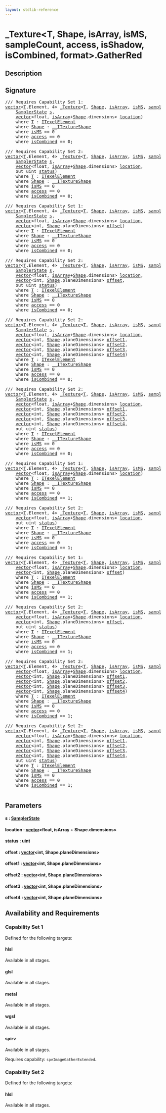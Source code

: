 ```yaml
---
layout: stdlib-reference
---
```


# \_Texture\<T, Shape, isArray, isMS, sampleCount, access, isShadow, isCombined, format\>\.GatherRed

## Description





## Signature 

<pre>
/// Requires Capability Set 1:
<a href="../types/vector/index" class="code_type">vector</a>&lt;<a href="../types/0texture-01/index#typeparam-T" class="code_type">T</a>.Element, 4&gt; <a href="../types/0texture-01/index" class="code_type">_Texture</a>&lt;<a href="../types/0texture-01/index#typeparam-T" class="code_type">T</a>, <a href="../types/0texture-01/index#typeparam-Shape" class="code_type">Shape</a>, <a href="../types/0texture-01/index#decl-isArray" class="code_var">isArray</a>, <a href="../types/0texture-01/index#decl-isMS" class="code_var">isMS</a>, <a href="../types/0texture-01/index#decl-sampleCount" class="code_var">sampleCount</a>, <a href="../types/0texture-01/index#decl-access" class="code_var">access</a>, <a href="../types/0texture-01/index#decl-isShadow" class="code_var">isShadow</a>, <a href="../types/0texture-01/index#decl-isCombined" class="code_var">isCombined</a>, <a href="../types/0texture-01/index#decl-format" class="code_var">format</a>&gt;.<a href="gatherred-06">GatherRed</a>(
    <a href="../types/samplerstate-07/index" class="code_type">SamplerState</a> <a href="gatherred-06#decl-s" class="code_param">s</a>,
    <a href="../types/vector/index" class="code_type">vector</a>&lt;<span class="code_keyword">float</span>, <a href="../types/0texture-01/index#decl-isArray" class="code_var">isArray</a>+<a href="../types/0texture-01/index#typeparam-Shape" class="code_type">Shape</a>.dimensions&gt; <a href="gatherred-06#decl-location" class="code_param">location</a>)
    <span class='code_keyword'>where</span> <a href="../types/0texture-01/index#typeparam-T" class="code_type">T</a> : <a href="../interfaces/itexelelement-016/index" class="code_type">ITexelElement</a>
    <span class='code_keyword'>where</span> <a href="../types/0texture-01/index#typeparam-Shape" class="code_type">Shape</a> : <a href="../interfaces/0_itextureshape-023a/index" class="code_type">__ITextureShape</a>
    <span class='code_keyword'>where</span> <a href="../types/0texture-01/index#decl-isMS" class="code_var">isMS</a> == 0
    <span class='code_keyword'>where</span> <a href="../types/0texture-01/index#decl-access" class="code_var">access</a> == 0
    <span class='code_keyword'>where</span> <a href="../types/0texture-01/index#decl-isCombined" class="code_var">isCombined</a> == 0;

/// Requires Capability Set 2:
<a href="../types/vector/index" class="code_type">vector</a>&lt;<a href="../types/0texture-01/index#typeparam-T" class="code_type">T</a>.Element, 4&gt; <a href="../types/0texture-01/index" class="code_type">_Texture</a>&lt;<a href="../types/0texture-01/index#typeparam-T" class="code_type">T</a>, <a href="../types/0texture-01/index#typeparam-Shape" class="code_type">Shape</a>, <a href="../types/0texture-01/index#decl-isArray" class="code_var">isArray</a>, <a href="../types/0texture-01/index#decl-isMS" class="code_var">isMS</a>, <a href="../types/0texture-01/index#decl-sampleCount" class="code_var">sampleCount</a>, <a href="../types/0texture-01/index#decl-access" class="code_var">access</a>, <a href="../types/0texture-01/index#decl-isShadow" class="code_var">isShadow</a>, <a href="../types/0texture-01/index#decl-isCombined" class="code_var">isCombined</a>, <a href="../types/0texture-01/index#decl-format" class="code_var">format</a>&gt;.<a href="gatherred-06">GatherRed</a>(
    <a href="../types/samplerstate-07/index" class="code_type">SamplerState</a> <a href="gatherred-06#decl-s" class="code_param">s</a>,
    <a href="../types/vector/index" class="code_type">vector</a>&lt;<span class="code_keyword">float</span>, <a href="../types/0texture-01/index#decl-isArray" class="code_var">isArray</a>+<a href="../types/0texture-01/index#typeparam-Shape" class="code_type">Shape</a>.dimensions&gt; <a href="gatherred-06#decl-location" class="code_param">location</a>,
    <span class="code_keyword">out</span> <span class="code_keyword">uint</span> <a href="gatherred-06#decl-status" class="code_param">status</a>)
    <span class='code_keyword'>where</span> <a href="../types/0texture-01/index#typeparam-T" class="code_type">T</a> : <a href="../interfaces/itexelelement-016/index" class="code_type">ITexelElement</a>
    <span class='code_keyword'>where</span> <a href="../types/0texture-01/index#typeparam-Shape" class="code_type">Shape</a> : <a href="../interfaces/0_itextureshape-023a/index" class="code_type">__ITextureShape</a>
    <span class='code_keyword'>where</span> <a href="../types/0texture-01/index#decl-isMS" class="code_var">isMS</a> == 0
    <span class='code_keyword'>where</span> <a href="../types/0texture-01/index#decl-access" class="code_var">access</a> == 0
    <span class='code_keyword'>where</span> <a href="../types/0texture-01/index#decl-isCombined" class="code_var">isCombined</a> == 0;

/// Requires Capability Set 1:
<a href="../types/vector/index" class="code_type">vector</a>&lt;<a href="../types/0texture-01/index#typeparam-T" class="code_type">T</a>.Element, 4&gt; <a href="../types/0texture-01/index" class="code_type">_Texture</a>&lt;<a href="../types/0texture-01/index#typeparam-T" class="code_type">T</a>, <a href="../types/0texture-01/index#typeparam-Shape" class="code_type">Shape</a>, <a href="../types/0texture-01/index#decl-isArray" class="code_var">isArray</a>, <a href="../types/0texture-01/index#decl-isMS" class="code_var">isMS</a>, <a href="../types/0texture-01/index#decl-sampleCount" class="code_var">sampleCount</a>, <a href="../types/0texture-01/index#decl-access" class="code_var">access</a>, <a href="../types/0texture-01/index#decl-isShadow" class="code_var">isShadow</a>, <a href="../types/0texture-01/index#decl-isCombined" class="code_var">isCombined</a>, <a href="../types/0texture-01/index#decl-format" class="code_var">format</a>&gt;.<a href="gatherred-06">GatherRed</a>(
    <a href="../types/samplerstate-07/index" class="code_type">SamplerState</a> <a href="gatherred-06#decl-s" class="code_param">s</a>,
    <a href="../types/vector/index" class="code_type">vector</a>&lt;<span class="code_keyword">float</span>, <a href="../types/0texture-01/index#decl-isArray" class="code_var">isArray</a>+<a href="../types/0texture-01/index#typeparam-Shape" class="code_type">Shape</a>.dimensions&gt; <a href="gatherred-06#decl-location" class="code_param">location</a>,
    <a href="../types/vector/index" class="code_type">vector</a>&lt;<span class="code_keyword">int</span>, <a href="../types/0texture-01/index#typeparam-Shape" class="code_type">Shape</a>.planeDimensions&gt; <a href="gatherred-06#decl-offset" class="code_param">offset</a>)
    <span class='code_keyword'>where</span> <a href="../types/0texture-01/index#typeparam-T" class="code_type">T</a> : <a href="../interfaces/itexelelement-016/index" class="code_type">ITexelElement</a>
    <span class='code_keyword'>where</span> <a href="../types/0texture-01/index#typeparam-Shape" class="code_type">Shape</a> : <a href="../interfaces/0_itextureshape-023a/index" class="code_type">__ITextureShape</a>
    <span class='code_keyword'>where</span> <a href="../types/0texture-01/index#decl-isMS" class="code_var">isMS</a> == 0
    <span class='code_keyword'>where</span> <a href="../types/0texture-01/index#decl-access" class="code_var">access</a> == 0
    <span class='code_keyword'>where</span> <a href="../types/0texture-01/index#decl-isCombined" class="code_var">isCombined</a> == 0;

/// Requires Capability Set 2:
<a href="../types/vector/index" class="code_type">vector</a>&lt;<a href="../types/0texture-01/index#typeparam-T" class="code_type">T</a>.Element, 4&gt; <a href="../types/0texture-01/index" class="code_type">_Texture</a>&lt;<a href="../types/0texture-01/index#typeparam-T" class="code_type">T</a>, <a href="../types/0texture-01/index#typeparam-Shape" class="code_type">Shape</a>, <a href="../types/0texture-01/index#decl-isArray" class="code_var">isArray</a>, <a href="../types/0texture-01/index#decl-isMS" class="code_var">isMS</a>, <a href="../types/0texture-01/index#decl-sampleCount" class="code_var">sampleCount</a>, <a href="../types/0texture-01/index#decl-access" class="code_var">access</a>, <a href="../types/0texture-01/index#decl-isShadow" class="code_var">isShadow</a>, <a href="../types/0texture-01/index#decl-isCombined" class="code_var">isCombined</a>, <a href="../types/0texture-01/index#decl-format" class="code_var">format</a>&gt;.<a href="gatherred-06">GatherRed</a>(
    <a href="../types/samplerstate-07/index" class="code_type">SamplerState</a> <a href="gatherred-06#decl-s" class="code_param">s</a>,
    <a href="../types/vector/index" class="code_type">vector</a>&lt;<span class="code_keyword">float</span>, <a href="../types/0texture-01/index#decl-isArray" class="code_var">isArray</a>+<a href="../types/0texture-01/index#typeparam-Shape" class="code_type">Shape</a>.dimensions&gt; <a href="gatherred-06#decl-location" class="code_param">location</a>,
    <a href="../types/vector/index" class="code_type">vector</a>&lt;<span class="code_keyword">int</span>, <a href="../types/0texture-01/index#typeparam-Shape" class="code_type">Shape</a>.planeDimensions&gt; <a href="gatherred-06#decl-offset" class="code_param">offset</a>,
    <span class="code_keyword">out</span> <span class="code_keyword">uint</span> <a href="gatherred-06#decl-status" class="code_param">status</a>)
    <span class='code_keyword'>where</span> <a href="../types/0texture-01/index#typeparam-T" class="code_type">T</a> : <a href="../interfaces/itexelelement-016/index" class="code_type">ITexelElement</a>
    <span class='code_keyword'>where</span> <a href="../types/0texture-01/index#typeparam-Shape" class="code_type">Shape</a> : <a href="../interfaces/0_itextureshape-023a/index" class="code_type">__ITextureShape</a>
    <span class='code_keyword'>where</span> <a href="../types/0texture-01/index#decl-isMS" class="code_var">isMS</a> == 0
    <span class='code_keyword'>where</span> <a href="../types/0texture-01/index#decl-access" class="code_var">access</a> == 0
    <span class='code_keyword'>where</span> <a href="../types/0texture-01/index#decl-isCombined" class="code_var">isCombined</a> == 0;

/// Requires Capability Set 2:
<a href="../types/vector/index" class="code_type">vector</a>&lt;<a href="../types/0texture-01/index#typeparam-T" class="code_type">T</a>.Element, 4&gt; <a href="../types/0texture-01/index" class="code_type">_Texture</a>&lt;<a href="../types/0texture-01/index#typeparam-T" class="code_type">T</a>, <a href="../types/0texture-01/index#typeparam-Shape" class="code_type">Shape</a>, <a href="../types/0texture-01/index#decl-isArray" class="code_var">isArray</a>, <a href="../types/0texture-01/index#decl-isMS" class="code_var">isMS</a>, <a href="../types/0texture-01/index#decl-sampleCount" class="code_var">sampleCount</a>, <a href="../types/0texture-01/index#decl-access" class="code_var">access</a>, <a href="../types/0texture-01/index#decl-isShadow" class="code_var">isShadow</a>, <a href="../types/0texture-01/index#decl-isCombined" class="code_var">isCombined</a>, <a href="../types/0texture-01/index#decl-format" class="code_var">format</a>&gt;.<a href="gatherred-06">GatherRed</a>(
    <a href="../types/samplerstate-07/index" class="code_type">SamplerState</a> <a href="gatherred-06#decl-s" class="code_param">s</a>,
    <a href="../types/vector/index" class="code_type">vector</a>&lt;<span class="code_keyword">float</span>, <a href="../types/0texture-01/index#decl-isArray" class="code_var">isArray</a>+<a href="../types/0texture-01/index#typeparam-Shape" class="code_type">Shape</a>.dimensions&gt; <a href="gatherred-06#decl-location" class="code_param">location</a>,
    <a href="../types/vector/index" class="code_type">vector</a>&lt;<span class="code_keyword">int</span>, <a href="../types/0texture-01/index#typeparam-Shape" class="code_type">Shape</a>.planeDimensions&gt; <a href="gatherred-06#decl-offset1" class="code_param">offset1</a>,
    <a href="../types/vector/index" class="code_type">vector</a>&lt;<span class="code_keyword">int</span>, <a href="../types/0texture-01/index#typeparam-Shape" class="code_type">Shape</a>.planeDimensions&gt; <a href="gatherred-06#decl-offset2" class="code_param">offset2</a>,
    <a href="../types/vector/index" class="code_type">vector</a>&lt;<span class="code_keyword">int</span>, <a href="../types/0texture-01/index#typeparam-Shape" class="code_type">Shape</a>.planeDimensions&gt; <a href="gatherred-06#decl-offset3" class="code_param">offset3</a>,
    <a href="../types/vector/index" class="code_type">vector</a>&lt;<span class="code_keyword">int</span>, <a href="../types/0texture-01/index#typeparam-Shape" class="code_type">Shape</a>.planeDimensions&gt; <a href="gatherred-06#decl-offset4" class="code_param">offset4</a>)
    <span class='code_keyword'>where</span> <a href="../types/0texture-01/index#typeparam-T" class="code_type">T</a> : <a href="../interfaces/itexelelement-016/index" class="code_type">ITexelElement</a>
    <span class='code_keyword'>where</span> <a href="../types/0texture-01/index#typeparam-Shape" class="code_type">Shape</a> : <a href="../interfaces/0_itextureshape-023a/index" class="code_type">__ITextureShape</a>
    <span class='code_keyword'>where</span> <a href="../types/0texture-01/index#decl-isMS" class="code_var">isMS</a> == 0
    <span class='code_keyword'>where</span> <a href="../types/0texture-01/index#decl-access" class="code_var">access</a> == 0
    <span class='code_keyword'>where</span> <a href="../types/0texture-01/index#decl-isCombined" class="code_var">isCombined</a> == 0;

/// Requires Capability Set 2:
<a href="../types/vector/index" class="code_type">vector</a>&lt;<a href="../types/0texture-01/index#typeparam-T" class="code_type">T</a>.Element, 4&gt; <a href="../types/0texture-01/index" class="code_type">_Texture</a>&lt;<a href="../types/0texture-01/index#typeparam-T" class="code_type">T</a>, <a href="../types/0texture-01/index#typeparam-Shape" class="code_type">Shape</a>, <a href="../types/0texture-01/index#decl-isArray" class="code_var">isArray</a>, <a href="../types/0texture-01/index#decl-isMS" class="code_var">isMS</a>, <a href="../types/0texture-01/index#decl-sampleCount" class="code_var">sampleCount</a>, <a href="../types/0texture-01/index#decl-access" class="code_var">access</a>, <a href="../types/0texture-01/index#decl-isShadow" class="code_var">isShadow</a>, <a href="../types/0texture-01/index#decl-isCombined" class="code_var">isCombined</a>, <a href="../types/0texture-01/index#decl-format" class="code_var">format</a>&gt;.<a href="gatherred-06">GatherRed</a>(
    <a href="../types/samplerstate-07/index" class="code_type">SamplerState</a> <a href="gatherred-06#decl-s" class="code_param">s</a>,
    <a href="../types/vector/index" class="code_type">vector</a>&lt;<span class="code_keyword">float</span>, <a href="../types/0texture-01/index#decl-isArray" class="code_var">isArray</a>+<a href="../types/0texture-01/index#typeparam-Shape" class="code_type">Shape</a>.dimensions&gt; <a href="gatherred-06#decl-location" class="code_param">location</a>,
    <a href="../types/vector/index" class="code_type">vector</a>&lt;<span class="code_keyword">int</span>, <a href="../types/0texture-01/index#typeparam-Shape" class="code_type">Shape</a>.planeDimensions&gt; <a href="gatherred-06#decl-offset1" class="code_param">offset1</a>,
    <a href="../types/vector/index" class="code_type">vector</a>&lt;<span class="code_keyword">int</span>, <a href="../types/0texture-01/index#typeparam-Shape" class="code_type">Shape</a>.planeDimensions&gt; <a href="gatherred-06#decl-offset2" class="code_param">offset2</a>,
    <a href="../types/vector/index" class="code_type">vector</a>&lt;<span class="code_keyword">int</span>, <a href="../types/0texture-01/index#typeparam-Shape" class="code_type">Shape</a>.planeDimensions&gt; <a href="gatherred-06#decl-offset3" class="code_param">offset3</a>,
    <a href="../types/vector/index" class="code_type">vector</a>&lt;<span class="code_keyword">int</span>, <a href="../types/0texture-01/index#typeparam-Shape" class="code_type">Shape</a>.planeDimensions&gt; <a href="gatherred-06#decl-offset4" class="code_param">offset4</a>,
    <span class="code_keyword">out</span> <span class="code_keyword">uint</span> <a href="gatherred-06#decl-status" class="code_param">status</a>)
    <span class='code_keyword'>where</span> <a href="../types/0texture-01/index#typeparam-T" class="code_type">T</a> : <a href="../interfaces/itexelelement-016/index" class="code_type">ITexelElement</a>
    <span class='code_keyword'>where</span> <a href="../types/0texture-01/index#typeparam-Shape" class="code_type">Shape</a> : <a href="../interfaces/0_itextureshape-023a/index" class="code_type">__ITextureShape</a>
    <span class='code_keyword'>where</span> <a href="../types/0texture-01/index#decl-isMS" class="code_var">isMS</a> == 0
    <span class='code_keyword'>where</span> <a href="../types/0texture-01/index#decl-access" class="code_var">access</a> == 0
    <span class='code_keyword'>where</span> <a href="../types/0texture-01/index#decl-isCombined" class="code_var">isCombined</a> == 0;

/// Requires Capability Set 1:
<a href="../types/vector/index" class="code_type">vector</a>&lt;<a href="../types/0texture-01/index#typeparam-T" class="code_type">T</a>.Element, 4&gt; <a href="../types/0texture-01/index" class="code_type">_Texture</a>&lt;<a href="../types/0texture-01/index#typeparam-T" class="code_type">T</a>, <a href="../types/0texture-01/index#typeparam-Shape" class="code_type">Shape</a>, <a href="../types/0texture-01/index#decl-isArray" class="code_var">isArray</a>, <a href="../types/0texture-01/index#decl-isMS" class="code_var">isMS</a>, <a href="../types/0texture-01/index#decl-sampleCount" class="code_var">sampleCount</a>, <a href="../types/0texture-01/index#decl-access" class="code_var">access</a>, <a href="../types/0texture-01/index#decl-isShadow" class="code_var">isShadow</a>, <a href="../types/0texture-01/index#decl-isCombined" class="code_var">isCombined</a>, <a href="../types/0texture-01/index#decl-format" class="code_var">format</a>&gt;.<a href="gatherred-06">GatherRed</a>(
    <a href="../types/vector/index" class="code_type">vector</a>&lt;<span class="code_keyword">float</span>, <a href="../types/0texture-01/index#decl-isArray" class="code_var">isArray</a>+<a href="../types/0texture-01/index#typeparam-Shape" class="code_type">Shape</a>.dimensions&gt; <a href="gatherred-06#decl-location" class="code_param">location</a>)
    <span class='code_keyword'>where</span> <a href="../types/0texture-01/index#typeparam-T" class="code_type">T</a> : <a href="../interfaces/itexelelement-016/index" class="code_type">ITexelElement</a>
    <span class='code_keyword'>where</span> <a href="../types/0texture-01/index#typeparam-Shape" class="code_type">Shape</a> : <a href="../interfaces/0_itextureshape-023a/index" class="code_type">__ITextureShape</a>
    <span class='code_keyword'>where</span> <a href="../types/0texture-01/index#decl-isMS" class="code_var">isMS</a> == 0
    <span class='code_keyword'>where</span> <a href="../types/0texture-01/index#decl-access" class="code_var">access</a> == 0
    <span class='code_keyword'>where</span> <a href="../types/0texture-01/index#decl-isCombined" class="code_var">isCombined</a> == 1;

/// Requires Capability Set 2:
<a href="../types/vector/index" class="code_type">vector</a>&lt;<a href="../types/0texture-01/index#typeparam-T" class="code_type">T</a>.Element, 4&gt; <a href="../types/0texture-01/index" class="code_type">_Texture</a>&lt;<a href="../types/0texture-01/index#typeparam-T" class="code_type">T</a>, <a href="../types/0texture-01/index#typeparam-Shape" class="code_type">Shape</a>, <a href="../types/0texture-01/index#decl-isArray" class="code_var">isArray</a>, <a href="../types/0texture-01/index#decl-isMS" class="code_var">isMS</a>, <a href="../types/0texture-01/index#decl-sampleCount" class="code_var">sampleCount</a>, <a href="../types/0texture-01/index#decl-access" class="code_var">access</a>, <a href="../types/0texture-01/index#decl-isShadow" class="code_var">isShadow</a>, <a href="../types/0texture-01/index#decl-isCombined" class="code_var">isCombined</a>, <a href="../types/0texture-01/index#decl-format" class="code_var">format</a>&gt;.<a href="gatherred-06">GatherRed</a>(
    <a href="../types/vector/index" class="code_type">vector</a>&lt;<span class="code_keyword">float</span>, <a href="../types/0texture-01/index#decl-isArray" class="code_var">isArray</a>+<a href="../types/0texture-01/index#typeparam-Shape" class="code_type">Shape</a>.dimensions&gt; <a href="gatherred-06#decl-location" class="code_param">location</a>,
    <span class="code_keyword">out</span> <span class="code_keyword">uint</span> <a href="gatherred-06#decl-status" class="code_param">status</a>)
    <span class='code_keyword'>where</span> <a href="../types/0texture-01/index#typeparam-T" class="code_type">T</a> : <a href="../interfaces/itexelelement-016/index" class="code_type">ITexelElement</a>
    <span class='code_keyword'>where</span> <a href="../types/0texture-01/index#typeparam-Shape" class="code_type">Shape</a> : <a href="../interfaces/0_itextureshape-023a/index" class="code_type">__ITextureShape</a>
    <span class='code_keyword'>where</span> <a href="../types/0texture-01/index#decl-isMS" class="code_var">isMS</a> == 0
    <span class='code_keyword'>where</span> <a href="../types/0texture-01/index#decl-access" class="code_var">access</a> == 0
    <span class='code_keyword'>where</span> <a href="../types/0texture-01/index#decl-isCombined" class="code_var">isCombined</a> == 1;

/// Requires Capability Set 1:
<a href="../types/vector/index" class="code_type">vector</a>&lt;<a href="../types/0texture-01/index#typeparam-T" class="code_type">T</a>.Element, 4&gt; <a href="../types/0texture-01/index" class="code_type">_Texture</a>&lt;<a href="../types/0texture-01/index#typeparam-T" class="code_type">T</a>, <a href="../types/0texture-01/index#typeparam-Shape" class="code_type">Shape</a>, <a href="../types/0texture-01/index#decl-isArray" class="code_var">isArray</a>, <a href="../types/0texture-01/index#decl-isMS" class="code_var">isMS</a>, <a href="../types/0texture-01/index#decl-sampleCount" class="code_var">sampleCount</a>, <a href="../types/0texture-01/index#decl-access" class="code_var">access</a>, <a href="../types/0texture-01/index#decl-isShadow" class="code_var">isShadow</a>, <a href="../types/0texture-01/index#decl-isCombined" class="code_var">isCombined</a>, <a href="../types/0texture-01/index#decl-format" class="code_var">format</a>&gt;.<a href="gatherred-06">GatherRed</a>(
    <a href="../types/vector/index" class="code_type">vector</a>&lt;<span class="code_keyword">float</span>, <a href="../types/0texture-01/index#decl-isArray" class="code_var">isArray</a>+<a href="../types/0texture-01/index#typeparam-Shape" class="code_type">Shape</a>.dimensions&gt; <a href="gatherred-06#decl-location" class="code_param">location</a>,
    <a href="../types/vector/index" class="code_type">vector</a>&lt;<span class="code_keyword">int</span>, <a href="../types/0texture-01/index#typeparam-Shape" class="code_type">Shape</a>.planeDimensions&gt; <a href="gatherred-06#decl-offset" class="code_param">offset</a>)
    <span class='code_keyword'>where</span> <a href="../types/0texture-01/index#typeparam-T" class="code_type">T</a> : <a href="../interfaces/itexelelement-016/index" class="code_type">ITexelElement</a>
    <span class='code_keyword'>where</span> <a href="../types/0texture-01/index#typeparam-Shape" class="code_type">Shape</a> : <a href="../interfaces/0_itextureshape-023a/index" class="code_type">__ITextureShape</a>
    <span class='code_keyword'>where</span> <a href="../types/0texture-01/index#decl-isMS" class="code_var">isMS</a> == 0
    <span class='code_keyword'>where</span> <a href="../types/0texture-01/index#decl-access" class="code_var">access</a> == 0
    <span class='code_keyword'>where</span> <a href="../types/0texture-01/index#decl-isCombined" class="code_var">isCombined</a> == 1;

/// Requires Capability Set 2:
<a href="../types/vector/index" class="code_type">vector</a>&lt;<a href="../types/0texture-01/index#typeparam-T" class="code_type">T</a>.Element, 4&gt; <a href="../types/0texture-01/index" class="code_type">_Texture</a>&lt;<a href="../types/0texture-01/index#typeparam-T" class="code_type">T</a>, <a href="../types/0texture-01/index#typeparam-Shape" class="code_type">Shape</a>, <a href="../types/0texture-01/index#decl-isArray" class="code_var">isArray</a>, <a href="../types/0texture-01/index#decl-isMS" class="code_var">isMS</a>, <a href="../types/0texture-01/index#decl-sampleCount" class="code_var">sampleCount</a>, <a href="../types/0texture-01/index#decl-access" class="code_var">access</a>, <a href="../types/0texture-01/index#decl-isShadow" class="code_var">isShadow</a>, <a href="../types/0texture-01/index#decl-isCombined" class="code_var">isCombined</a>, <a href="../types/0texture-01/index#decl-format" class="code_var">format</a>&gt;.<a href="gatherred-06">GatherRed</a>(
    <a href="../types/vector/index" class="code_type">vector</a>&lt;<span class="code_keyword">float</span>, <a href="../types/0texture-01/index#decl-isArray" class="code_var">isArray</a>+<a href="../types/0texture-01/index#typeparam-Shape" class="code_type">Shape</a>.dimensions&gt; <a href="gatherred-06#decl-location" class="code_param">location</a>,
    <a href="../types/vector/index" class="code_type">vector</a>&lt;<span class="code_keyword">int</span>, <a href="../types/0texture-01/index#typeparam-Shape" class="code_type">Shape</a>.planeDimensions&gt; <a href="gatherred-06#decl-offset" class="code_param">offset</a>,
    <span class="code_keyword">out</span> <span class="code_keyword">uint</span> <a href="gatherred-06#decl-status" class="code_param">status</a>)
    <span class='code_keyword'>where</span> <a href="../types/0texture-01/index#typeparam-T" class="code_type">T</a> : <a href="../interfaces/itexelelement-016/index" class="code_type">ITexelElement</a>
    <span class='code_keyword'>where</span> <a href="../types/0texture-01/index#typeparam-Shape" class="code_type">Shape</a> : <a href="../interfaces/0_itextureshape-023a/index" class="code_type">__ITextureShape</a>
    <span class='code_keyword'>where</span> <a href="../types/0texture-01/index#decl-isMS" class="code_var">isMS</a> == 0
    <span class='code_keyword'>where</span> <a href="../types/0texture-01/index#decl-access" class="code_var">access</a> == 0
    <span class='code_keyword'>where</span> <a href="../types/0texture-01/index#decl-isCombined" class="code_var">isCombined</a> == 1;

/// Requires Capability Set 2:
<a href="../types/vector/index" class="code_type">vector</a>&lt;<a href="../types/0texture-01/index#typeparam-T" class="code_type">T</a>.Element, 4&gt; <a href="../types/0texture-01/index" class="code_type">_Texture</a>&lt;<a href="../types/0texture-01/index#typeparam-T" class="code_type">T</a>, <a href="../types/0texture-01/index#typeparam-Shape" class="code_type">Shape</a>, <a href="../types/0texture-01/index#decl-isArray" class="code_var">isArray</a>, <a href="../types/0texture-01/index#decl-isMS" class="code_var">isMS</a>, <a href="../types/0texture-01/index#decl-sampleCount" class="code_var">sampleCount</a>, <a href="../types/0texture-01/index#decl-access" class="code_var">access</a>, <a href="../types/0texture-01/index#decl-isShadow" class="code_var">isShadow</a>, <a href="../types/0texture-01/index#decl-isCombined" class="code_var">isCombined</a>, <a href="../types/0texture-01/index#decl-format" class="code_var">format</a>&gt;.<a href="gatherred-06">GatherRed</a>(
    <a href="../types/vector/index" class="code_type">vector</a>&lt;<span class="code_keyword">float</span>, <a href="../types/0texture-01/index#decl-isArray" class="code_var">isArray</a>+<a href="../types/0texture-01/index#typeparam-Shape" class="code_type">Shape</a>.dimensions&gt; <a href="gatherred-06#decl-location" class="code_param">location</a>,
    <a href="../types/vector/index" class="code_type">vector</a>&lt;<span class="code_keyword">int</span>, <a href="../types/0texture-01/index#typeparam-Shape" class="code_type">Shape</a>.planeDimensions&gt; <a href="gatherred-06#decl-offset1" class="code_param">offset1</a>,
    <a href="../types/vector/index" class="code_type">vector</a>&lt;<span class="code_keyword">int</span>, <a href="../types/0texture-01/index#typeparam-Shape" class="code_type">Shape</a>.planeDimensions&gt; <a href="gatherred-06#decl-offset2" class="code_param">offset2</a>,
    <a href="../types/vector/index" class="code_type">vector</a>&lt;<span class="code_keyword">int</span>, <a href="../types/0texture-01/index#typeparam-Shape" class="code_type">Shape</a>.planeDimensions&gt; <a href="gatherred-06#decl-offset3" class="code_param">offset3</a>,
    <a href="../types/vector/index" class="code_type">vector</a>&lt;<span class="code_keyword">int</span>, <a href="../types/0texture-01/index#typeparam-Shape" class="code_type">Shape</a>.planeDimensions&gt; <a href="gatherred-06#decl-offset4" class="code_param">offset4</a>)
    <span class='code_keyword'>where</span> <a href="../types/0texture-01/index#typeparam-T" class="code_type">T</a> : <a href="../interfaces/itexelelement-016/index" class="code_type">ITexelElement</a>
    <span class='code_keyword'>where</span> <a href="../types/0texture-01/index#typeparam-Shape" class="code_type">Shape</a> : <a href="../interfaces/0_itextureshape-023a/index" class="code_type">__ITextureShape</a>
    <span class='code_keyword'>where</span> <a href="../types/0texture-01/index#decl-isMS" class="code_var">isMS</a> == 0
    <span class='code_keyword'>where</span> <a href="../types/0texture-01/index#decl-access" class="code_var">access</a> == 0
    <span class='code_keyword'>where</span> <a href="../types/0texture-01/index#decl-isCombined" class="code_var">isCombined</a> == 1;

/// Requires Capability Set 2:
<a href="../types/vector/index" class="code_type">vector</a>&lt;<a href="../types/0texture-01/index#typeparam-T" class="code_type">T</a>.Element, 4&gt; <a href="../types/0texture-01/index" class="code_type">_Texture</a>&lt;<a href="../types/0texture-01/index#typeparam-T" class="code_type">T</a>, <a href="../types/0texture-01/index#typeparam-Shape" class="code_type">Shape</a>, <a href="../types/0texture-01/index#decl-isArray" class="code_var">isArray</a>, <a href="../types/0texture-01/index#decl-isMS" class="code_var">isMS</a>, <a href="../types/0texture-01/index#decl-sampleCount" class="code_var">sampleCount</a>, <a href="../types/0texture-01/index#decl-access" class="code_var">access</a>, <a href="../types/0texture-01/index#decl-isShadow" class="code_var">isShadow</a>, <a href="../types/0texture-01/index#decl-isCombined" class="code_var">isCombined</a>, <a href="../types/0texture-01/index#decl-format" class="code_var">format</a>&gt;.<a href="gatherred-06">GatherRed</a>(
    <a href="../types/vector/index" class="code_type">vector</a>&lt;<span class="code_keyword">float</span>, <a href="../types/0texture-01/index#decl-isArray" class="code_var">isArray</a>+<a href="../types/0texture-01/index#typeparam-Shape" class="code_type">Shape</a>.dimensions&gt; <a href="gatherred-06#decl-location" class="code_param">location</a>,
    <a href="../types/vector/index" class="code_type">vector</a>&lt;<span class="code_keyword">int</span>, <a href="../types/0texture-01/index#typeparam-Shape" class="code_type">Shape</a>.planeDimensions&gt; <a href="gatherred-06#decl-offset1" class="code_param">offset1</a>,
    <a href="../types/vector/index" class="code_type">vector</a>&lt;<span class="code_keyword">int</span>, <a href="../types/0texture-01/index#typeparam-Shape" class="code_type">Shape</a>.planeDimensions&gt; <a href="gatherred-06#decl-offset2" class="code_param">offset2</a>,
    <a href="../types/vector/index" class="code_type">vector</a>&lt;<span class="code_keyword">int</span>, <a href="../types/0texture-01/index#typeparam-Shape" class="code_type">Shape</a>.planeDimensions&gt; <a href="gatherred-06#decl-offset3" class="code_param">offset3</a>,
    <a href="../types/vector/index" class="code_type">vector</a>&lt;<span class="code_keyword">int</span>, <a href="../types/0texture-01/index#typeparam-Shape" class="code_type">Shape</a>.planeDimensions&gt; <a href="gatherred-06#decl-offset4" class="code_param">offset4</a>,
    <span class="code_keyword">out</span> <span class="code_keyword">uint</span> <a href="gatherred-06#decl-status" class="code_param">status</a>)
    <span class='code_keyword'>where</span> <a href="../types/0texture-01/index#typeparam-T" class="code_type">T</a> : <a href="../interfaces/itexelelement-016/index" class="code_type">ITexelElement</a>
    <span class='code_keyword'>where</span> <a href="../types/0texture-01/index#typeparam-Shape" class="code_type">Shape</a> : <a href="../interfaces/0_itextureshape-023a/index" class="code_type">__ITextureShape</a>
    <span class='code_keyword'>where</span> <a href="../types/0texture-01/index#decl-isMS" class="code_var">isMS</a> == 0
    <span class='code_keyword'>where</span> <a href="../types/0texture-01/index#decl-access" class="code_var">access</a> == 0
    <span class='code_keyword'>where</span> <a href="../types/0texture-01/index#decl-isCombined" class="code_var">isCombined</a> == 1;

</pre>

## Parameters

####  <a id="decl-s"></a>s  : [SamplerState](../types/samplerstate-07/index)
####  <a id="decl-location"></a>location  : [vector](../types/vector/index)\<float, isArray + Shape\.dimensions\>
####  <a id="decl-status"></a>status  : uint
####  <a id="decl-offset"></a>offset  : [vector](../types/vector/index)\<int, Shape\.planeDimensions\>
####  <a id="decl-offset1"></a>offset1  : [vector](../types/vector/index)\<int, Shape\.planeDimensions\>
####  <a id="decl-offset2"></a>offset2  : [vector](../types/vector/index)\<int, Shape\.planeDimensions\>
####  <a id="decl-offset3"></a>offset3  : [vector](../types/vector/index)\<int, Shape\.planeDimensions\>
####  <a id="decl-offset4"></a>offset4  : [vector](../types/vector/index)\<int, Shape\.planeDimensions\>

## Availability and Requirements

### Capability Set 1

Defined for the following targets:

#### hlsl
Available in all stages.

#### glsl
Available in all stages.

#### metal
Available in all stages.

#### wgsl
Available in all stages.

#### spirv
Available in all stages.

Requires capability: `spvImageGatherExtended`.

### Capability Set 2

Defined for the following targets:

#### hlsl
Available in all stages.



